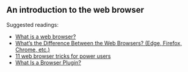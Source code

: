 ## An introduction to the web browser

Suggested readings:

- [What is a web browser?](https://www.mozilla.org/en-US/firefox/browsers/what-is-a-browser/)
- [What’s the Difference Between the Web Browsers? (Edge, Firefox, Chrome, etc.)](https://csolutionsit.com/difference-between-web-browsers/)
- [11 web browser tricks for power users](https://www.pcworld.com/article/1511493/11-web-browser-tricks-for-power-users.html)
- [What Is а Browser Plugin?](https://sensorstechforum.com/what-is-browser-plugin/)
